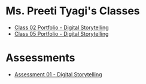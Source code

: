 # Ms. Preeti Tyagi's Classes
- [Class 02 Portfolio - Digital Storytelling](Class%2002%20Portfolio%20-%20Digital%20Storytelling.md)
- [Class 05 Portfolio - Digital Storytelling](Class%2005%20Portfolio%20-%20Digital%20Storytelling.md)
# Assessments
- [Assessment 01 - Digital Storytelling](Assessment%2001%20-%20Digital%20Storytelling.md)